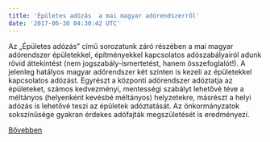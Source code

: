 ```yaml
---
title: 'Épületes adózás  a mai magyar adórendszerről'
date: '2017-06-30 04:30:42 UTC'
---
```


Az „Épületes adózás” című sorozatunk záró részében a mai magyar adórendszer épületekkel, építményekkel kapcsolatos adószabályairól adunk rövid áttekintést (nem jogszabály-ismertetést, hanem összefoglalót!). A jelenleg hatályos magyar adórendszer két szinten is kezeli az épületekkel kapcsolatos adózást. Egyrészt a központi adórendszer adóztatja az épületeket, számos kedvezményi, mentességi szabályt lehetővé téve a méltányos (helyenként kevésbé méltányos) helyzetekre, másrészt a helyi adózás is lehetővé teszi az épületek adóztatását. Az önkormányzatok sokszínűsége gyakran érdekes adófajták megszületését is eredményezi.


[Bővebben](http://ift.tt/2sX7uJK)
